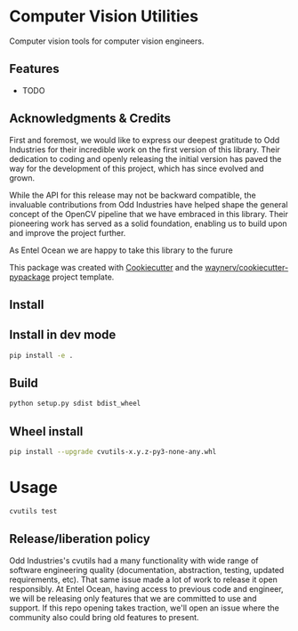 # Computer Vision Utilities
Computer vision tools for computer vision engineers.

## Features

* TODO



## Acknowledgments & Credits
First and foremost, we would like to express our deepest gratitude to Odd Industries for their incredible work on the first version of this library. Their dedication to coding and openly releasing the initial version has paved the way for the development of this project, which has since evolved and grown.

While the API for this release may not be backward compatible, the invaluable contributions from Odd Industries have helped shape the general concept of the OpenCV pipeline that we have embraced in this library. Their pioneering work has served as a solid foundation, enabling us to build upon and improve the project further.

As Entel Ocean we are happy to take this library to the furure

This package was created with [Cookiecutter](https://github.com/audreyr/cookiecutter) and the [waynerv/cookiecutter-pypackage](https://github.com/waynerv/cookiecutter-pypackage) project template.

## Install

## Install in dev mode

```bash
pip install -e .
```

## Build

```bash
python setup.py sdist bdist_wheel
```

## Wheel install
```bash
pip install --upgrade cvutils-x.y.z-py3-none-any.whl
```

# Usage
```bash
cvutils test
```


## Release/liberation policy
Odd Industries's cvutils had a many functionality with wide range of software engineering quality (documentation, abstraction, testing, updated requirements, etc). That same issue made a lot of work to release it open responsibly. At Entel Ocean, having access to previous code and engineer, we will be releasing only features that we are committed to use and support. If this repo opening takes traction, we'll open an issue where the community also could bring old features to present.

